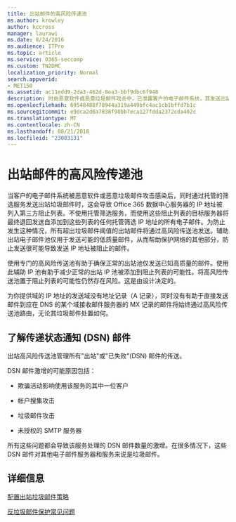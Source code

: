 ```yaml
---
title: 出站邮件的高风险传递池
ms.author: krowley
author: kccross
manager: laurawi
ms.date: 8/24/2016
ms.audience: ITPro
ms.topic: article
ms.service: O365-seccomp
ms.custom: TN2DMC
localization_priority: Normal
search.appverid:
- MET150
ms.assetid: ac11edd9-2da3-462d-8ea3-bbf9dbc6f948
description: 时由恶意软件或恶意垃圾邮件攻击中，已泄露客户的电子邮件系统，其发送出站垃圾邮件通过托管的筛选服务，这可能会导致在第三方块上所列出的 Office 365 数据中心服务器的 IP 地址列出。
ms.openlocfilehash: 69548488f70944a319a449bfc4ac1cb1bffd7b1c
ms.sourcegitcommit: e9dca2d6a7838f98bb7eca127fdda2372cda402c
ms.translationtype: MT
ms.contentlocale: zh-CN
ms.lasthandoff: 08/21/2018
ms.locfileid: "23003131"
---
```

# <a name="high-risk-delivery-pool-for-outbound-messages"></a>出站邮件的高风险传递池

当客户的电子邮件系统被恶意软件或恶意垃圾邮件攻击感染后，同时通过托管的筛选服务发送出站垃圾邮件时，这会导致 Office 365 数据中心服务器的 IP 地址被列入第三方阻止列表。不使用托管筛选服务，而使用这些阻止列表的目标服务器将最终退回发送自添加到这些列表的任何托管筛选 IP 地址的所有电子邮件。为防止发生这种情况，所有超出垃圾邮件阈值的出站邮件将通过高风险传送池发送。辅助出站电子邮件池仅用于发送可能的低质量邮件，从而帮助保护网络的其他部分，防止发送很可能导致发送 IP 地址被阻止的邮件。
  
使用专门的高风险传送池有助于确保正常的出站池仅发送已知高质量的邮件。使用此辅助 IP 池有助于减少正常的出站 IP 池被添加到阻止列表的可能性。将高风险传送池置于阻止列表的可能性仍然存在风险。这是由设计决定的。
  
为你提供域的 IP 地址的发送域没有地址记录（A 记录），同时没有有助于直接发送邮件到应在 DNS 的某个域接收邮件服务器的 MX 记录的邮件将始终通过高风险传送池路由，无论其垃圾邮件处置如何。
  
## <a name="understanding-delivery-status-notification-dsn-messages"></a>了解传递状态通知 (DSN) 邮件

出站高风险传送池管理所有"出站"或"已失败"(DSN) 邮件的传送。
  
DSN 邮件激增的可能原因包括：
  
- 欺骗活动影响使用该服务的其中一位客户
    
- 帐户搜集攻击
    
- 垃圾邮件攻击
    
- 未授权的 SMTP 服务器
    
所有这些问题都会导致该服务处理的 DSN 邮件数量的激增。在很多情况下，这些 DSN 邮件对其他电子邮件服务器和服务来说是垃圾邮件。
  
## <a name="for-more-information"></a>详细信息

[配置出站垃圾邮件策略](configure-the-outbound-spam-policy.md)
  
[反垃圾邮件保护常见问题](anti-spam-protection-faq.md)
  

